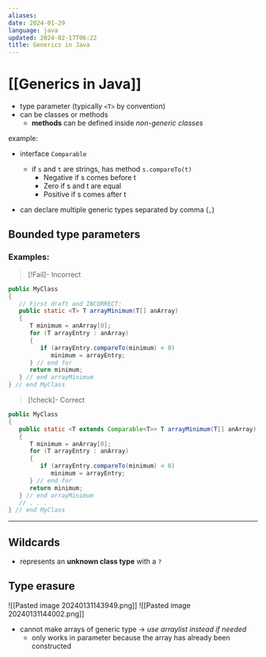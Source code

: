 ```yaml
---
aliases: 
date: 2024-01-29
language: java
updated: 2024-02-17T06:22
title: Generics in Java
---
```

# [[Generics in Java]]
- type parameter (typically `<T>` by convention)
- can be classes or methods
	- **methods** can be defined inside *non-generic classes*

example:
- interface `Comparable`
	- if `s` and `t` are strings, has method `s.compareTo(t)`
		- Negative if s comes before t
		- Zero if s and t are equal
		- Positive if s comes after t

- can declare multiple generic types separated by comma (`,`)
## Bounded type parameters
### Examples:

> [!Fail]- Incorrect
```java
public MyClass
{
   // First draft and INCORRECT:
   public static <T> T arrayMinimum(T[] anArray)
   {
      T minimum = anArray[0];
      for (T arrayEntry : anArray)
      {
         if (arrayEntry.compareTo(minimum) < 0)
            minimum = arrayEntry;
      } // end for
      return minimum;
   } // end arrayMinimum
} // end MyClass
```

> [!check]- Correct
```java
public MyClass
{
   public static <T extends Comparable<T>> T arrayMinimum(T[] anArray)
   {
      T minimum = anArray[0];
      for (T arrayEntry : anArray)
      {
         if (arrayEntry.compareTo(minimum) < 0)
            minimum = arrayEntry;
      } // end for
      return minimum;
   } // end arrayMinimum
   // . . .
} // end MyClass
```

___
## Wildcards
- represents an **unknown class type** with a `?`

## Type erasure
![[Pasted image 20240131143949.png]]
![[Pasted image 20240131144002.png]]
- cannot make arrays of generic type -> *use arraylist instead if needed*
	- only works in parameter because the array has already been constructed